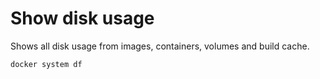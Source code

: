 # Show disk usage
Shows all disk usage from images, containers, volumes
and build cache.

``` sh
docker system df
```

